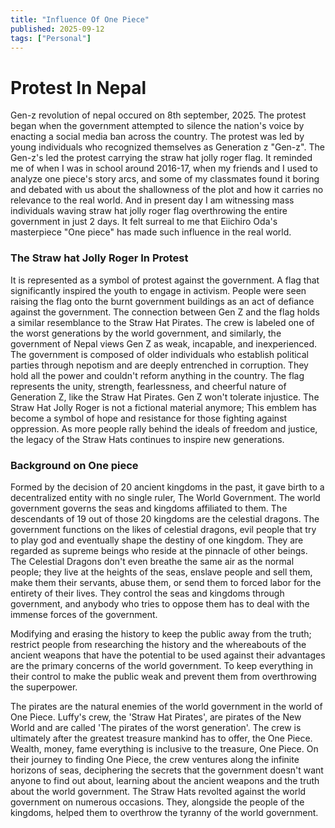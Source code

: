```yaml
---
title: "Influence Of One Piece"
published: 2025-09-12
tags: ["Personal"]
---
```

# Protest In Nepal
Gen-z revolution of nepal occured on 8th september, 2025. The protest began when the government attempted to silence the nation's voice by enacting a social media ban across the country. The protest was led by young individuals who recognized themselves as Generation z "Gen-z". The Gen-z's led the protest carrying the straw hat jolly roger flag. It reminded me of when I was in school around 2016-17, when my friends and I used to analyze one piece's story arcs, and some of my classmates found it boring and debated with us about the shallowness of the plot and how it carries no relevance to the real world. And in present day I am witnessing mass individuals waving straw hat jolly roger flag overthrowing the entire government in just 2 days. It felt surreal to me that Eiichiro Oda's masterpiece "One piece" has made such influence in the real world.

### The Straw hat Jolly Roger In Protest

It is represented as a symbol of protest against the government. A flag that significantly inspired the youth to engage in activism. People were seen raising the flag onto the burnt government buildings as an act of defiance against the government. The connection between Gen Z and the flag holds a similar resemblance to the Straw Hat Pirates. The crew is labeled one of the worst generations by the world government, and similarly, the government of Nepal views Gen Z as weak, incapable, and inexperienced. The government is composed of older individuals who establish political parties through nepotism and are deeply entrenched in corruption. They hold all the power and couldn't reform anything in the country. The flag represents the unity, strength, fearlessness, and cheerful nature of Generation Z, like the Straw Hat Pirates. Gen Z won't tolerate injustice. The Straw Hat Jolly Roger is not a fictional material anymore; This emblem has become a symbol of hope and resistance for those fighting against oppression. As more people rally behind the ideals of freedom and justice, the legacy of the Straw Hats continues to inspire new generations.

### Background on One piece

Formed by the decision of 20 ancient kingdoms in the past, it gave birth to a decentralized entity with no single ruler, The World Government. The world government governs the seas and kingdoms affiliated to them. The descendants of 19 out of those 20 kingdoms are the celestial dragons. The government functions on the likes of celestial dragons, evil people that try to play god and eventually shape the destiny of one kingdom. They are regarded as supreme beings who reside at the pinnacle of other beings. The Celestial Dragons don't even breathe the same air as the normal people; they live at the heights of the seas, enslave people and sell them, make them their servants, abuse them, or send them to forced labor for the entirety of their lives. They control the seas and kingdoms through government, and anybody who tries to oppose them has to deal with the immense forces of the government.

Modifying and erasing the history to keep the public away from the truth; restrict people from researching the history and the whereabouts of the ancient weapons that have the potential to be used against their advantages are the primary concerns of the world government. To keep everything in their control to make the public weak and prevent them from overthrowing the superpower.

The pirates are the natural enemies of the world government in the world of One Piece. Luffy's crew, the 'Straw Hat Pirates', are pirates of the New World and are called 'The pirates of the worst generation'. The crew is ultimately after the greatest treasure mankind has to offer, the One Piece. Wealth, money, fame everything is inclusive to the treasure, One Piece. On their journey to finding One Piece, the crew ventures along the infinite horizons of seas, deciphering the secrets that the government doesn't want anyone to find out about, learning about the ancient weapons and the truth about the world government. The Straw Hats revolted against the world government on numerous occasions. They, alongside the people of the kingdoms, helped them to overthrow the tyranny of the world government.